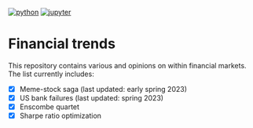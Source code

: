 [![python](https://img.shields.io/badge/Python-3.11-3776AB.svg?style=flat&logo=python&logoColor=white)](https://www.python.org) [![jupyter](https://img.shields.io/badge/Jupyter-Lab-F37626.svg?style=flat&logo=Jupyter)](https://jupyterlab.readthedocs.io/en/stable) 

# Financial trends


This repository contains various and opinions on within financial markets. The list currently includes:

- [x] Meme-stock saga (last updated: early spring 2023)
- [x] US bank failures (last updated: spring 2023)
- [x] Enscombe quartet 
- [x] Sharpe ratio optimization